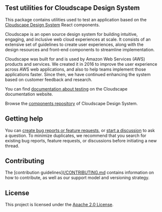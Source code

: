 ## Test utilities for Cloudscape Design System

This package contains utilities used to test an application based on the [Cloudscape Design System](https://cloudscape.design/) React components.

Cloudscape is an open source design system for building intuitive, engaging, and inclusive web cloud experiences at scale. It consists of an extensive set of guidelines to create user experiences, along with the design resources and front-end components to streamline implementation.

Cloudscape was built for and is used by Amazon Web Services (AWS) products and services. We created it in 2016 to improve the user experience across AWS web applications, and also to help teams implement those applications faster. Since then, we have continued enhancing the system based on customer feedback and research.

You can find [documentation about testing](https://cloudscape.design/get-started/testing/) on the Cloudscape documentation website.

Browse the [components repository](https://github.com/cloudscape-design/components) of Cloudscape Design System.

## Getting help

You can [create bug reports or feature requests](https://github.com/cloudscape-design/test-utils/issues/new/choose), or [start a discussion](https://github.com/cloudscape-design/components/discussions) to ask a question. To minimize duplicates, we recommend that you search for existing bug reports, feature requests, or discussions before initiating a new thread.

## Contributing

The [contribution guidelines]([/CONTRIBUTING.md](https://github.com/cloudscape-design/test-utils/blob/main/CONTRIBUTING.md) contains information on how to contribute, as well as our support model and versioning strategy.

## License

This project is licensed under the [Apache 2.0 License](/LICENSE).

